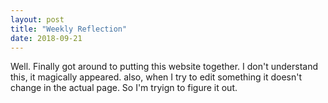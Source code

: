 ```yaml
---
layout: post
title: "Weekly Reflection"
date: 2018-09-21
---
```


Well. Finally got around to putting this website together. I don't understand this, it magically appeared. also, when I try to edit something it doesn't change in the actual page. So I'm tryign to figure it out. 
